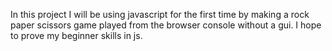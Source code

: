 In this project I will be using javascript for the first time by making a rock paper scissors game played from the browser console without a gui. I hope to prove my beginner skills in js.
